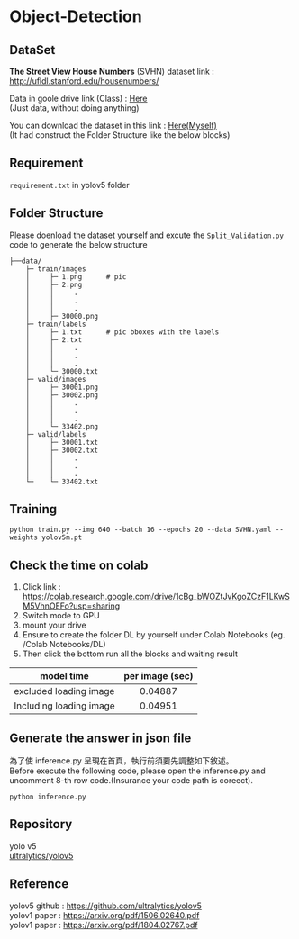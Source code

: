 # Object-Detection
DataSet
---
**The Street View House Numbers** (SVHN) dataset link : http://ufldl.stanford.edu/housenumbers/  

Data in goole drive link (Class) : [Here](https://drive.google.com/drive/folders/1aRWnNvirWHXXXpPPfcWlHQuzGJdXagoc)  
(Just data, without doing anything)

You can download the dataset in this link : [Here(Myself)](https://drive.google.com/file/d/15ViQnv9pAEoA7fDN_OlkXPxO_UB5arTr/view?usp=sharing)  
(It had construct the Folder Structure like the below blocks)  

Requirement
---
```requirement.txt``` in yolov5 folder 

Folder Structure  
---
Please doenload the dataset yourself and excute the ```Split_Validation.py``` code to generate the below structure 


```
├──data/
    ├─ train/images
    │     ├─ 1.png      # pic 
    │     ├─ 2.png
    │     │     .
    │     │     .
    │     │     .
    │     ├─ 30000.png
    ├─ train/labels
    │     ├─ 1.txt      # pic bboxes with the labels
    │     ├─ 2.txt
    │     │     .
    │     │     .
    │     │     .
    │     └─ 30000.txt
    ├─ valid/images
    │     ├─ 30001.png
    │     ├─ 30002.png
    │     │     .
    │     │     .
    │     │     .
    │     └─ 33402.png
    ├─ valid/labels
    │     ├─ 30001.txt
    │     ├─ 30002.txt
    │     │     .
    │     │     .
    │     │     .
    └─    └─ 33402.txt
```

Training
---
```
python train.py --img 640 --batch 16 --epochs 20 --data SVHN.yaml --weights yolov5m.pt  
```


Check the time on colab
---
1. Click link : https://colab.research.google.com/drive/1cBg_bWOZtJvKgoZCzF1LKwSM5VhnOEFo?usp=sharing
2. Switch mode to GPU 
3. mount your drive  
4. Ensure to create the folder DL by yourself under Colab Notebooks (eg. /Colab Notebooks/DL)
5. Then click the bottom run all the blocks and waiting result 

| model time        | per image (sec) |
| ------------- |:-------------:|
| excluded loading image | 0.04887 |
| Including loading image | 0.04951|


Generate the answer in json file
---
為了使 inference.py 呈現在首頁，執行前須要先調整如下敘述。  
Before execute the following code, please open the inference.py and uncomment 8-th row code.(Insurance your code path is coreect).
```
python inference.py
```
Repository
---
yolo v5  
[ultralytics/yolov5](https://github.com/ultralytics/yolov5)

Reference
---
yolov5 github : https://github.com/ultralytics/yolov5  
yolov1 paper : https://arxiv.org/pdf/1506.02640.pdf  
yolov1 paper : https://arxiv.org/pdf/1804.02767.pdf  

